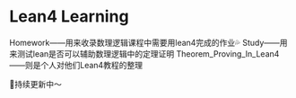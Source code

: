 # Lean4 Learning
Homework——用来收录数理逻辑课程中需要用lean4完成的作业💦
Study——用来测试lean是否可以辅助数理逻辑中的定理证明
Theorem_Proving_In_Lean4——则是个人对他们Lean4教程的整理

🚀持续更新中～